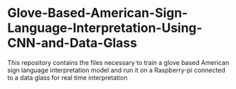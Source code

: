 # Glove-Based-American-Sign-Language-Interpretation-Using-CNN-and-Data-Glass
This repository contains the files necessary to train a glove based American sign language interpretation model and run it on a Raspberry-pi connected to a data glass for real time interpretation 
